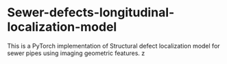 # Sewer-defects-longitudinal-localization-model
This is a PyTorch implementation of Structural defect localization model for sewer pipes using imaging geometric features.
z

